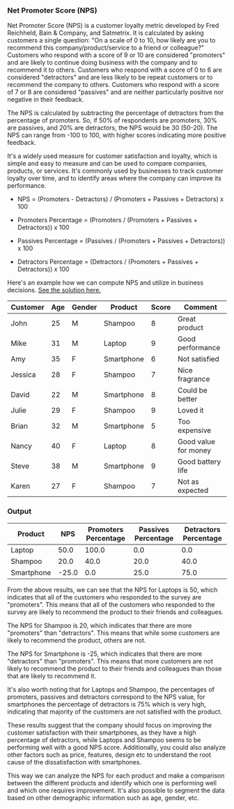 ### Net Promoter Score (NPS)

Net Promoter Score (NPS) is a customer loyalty metric developed by Fred Reichheld, Bain & Company, and Satmetrix. It is calculated by asking customers a single question: "On a scale of 0 to 10, how likely are you to recommend this company/product/service to a friend or colleague?" Customers who respond with a score of 9 or 10 are considered "promoters" and are likely to continue doing business with the company and to recommend it to others. Customers who respond with a score of 0 to 6 are considered "detractors" and are less likely to be repeat customers or to recommend the company to others. Customers who respond with a score of 7 or 8 are considered "passives" and are neither particularly positive nor negative in their feedback.

The NPS is calculated by subtracting the percentage of detractors from the percentage of promoters. So, if 50% of respondents are promoters, 30% are passives, and 20% are detractors, the NPS would be 30 (50-20). The NPS can range from -100 to 100, with higher scores indicating more positive feedback.

It's a widely used measure for customer satisfaction and loyalty, which is simple and easy to measure and can be used to compare companies, products, or services. It's commonly used by businesses to track customer loyalty over time, and to identify areas where the company can improve its performance.

- NPS = (Promoters - Detractors) / (Promoters + Passives + Detractors) x 100

- Promoters Percentage = (Promoters / (Promoters + Passives + Detractors)) x 100

- Passives Percentage = (Passives / (Promoters + Passives + Detractors)) x 100

- Detractors Percentage = (Detractors / (Promoters + Passives + Detractors)) x 100

Here's an example how we can compute NPS and utilize in business decisions. [See the solution here.](https://github.com/SumaiaParveen/Learn-DS-DA-DE-with-me/blob/main/%23Day10%20HEART%20Framework%20KPIs/Net%20Promoter%20Score%20(NPS)/NPS.py)

| Customer | Age | Gender | Product       | Score | Comment                |
|----------|-----|--------|---------------|-------|------------------------|
| John     | 25  | M      | Shampoo       | 8     | Great product          |
| Mike     | 31  | M      | Laptop        | 9     | Good performance       |
| Amy      | 35  | F      | Smartphone    | 6     | Not satisfied          |
| Jessica  | 28  | F      | Shampoo       | 7     | Nice fragrance         |
| David    | 22  | M      | Smartphone    | 8     | Could be better        |
| Julie    | 29  | F      | Shampoo       | 9     | Loved it               |
| Brian    | 32  | M      | Smartphone    | 5     | Too expensive          |
| Nancy    | 40  | F      | Laptop        | 8     | Good value for money   |
| Steve    | 38  | M      | Smartphone    | 9     | Good battery life      |
| Karen    | 27  | F      | Shampoo       | 7     | Not as expected        |

### Output

| Product       | NPS    | Promoters Percentage | Passives Percentage | Detractors Percentage |
|---------------|--------|----------------------|---------------------|-----------------------|
| Laptop        | 50.0   | 100.0                | 0.0                 | 0.0                   |
| Shampoo       | 20.0   | 40.0                 | 20.0                | 40.0                   |
| Smartphone    | -25.0  | 0.0                  | 25.0                | 75.0                   |

From the above results, we can see that the NPS for Laptops is 50, which indicates that all of the customers who responded to the survey are "promoters". This means that all of the customers who responded to the survey are likely to recommend the product to their friends and colleagues.

The NPS for Shampoo is 20, which indicates that there are more "promoters" than "detractors". This means that while some customers are likely to recommend the product, others are not.

The NPS for Smartphone is -25, which indicates that there are more "detractors" than "promoters". This means that more customers are not likely to recommend the product to their friends and colleagues than those that are likely to recommend it.

It's also worth noting that for Laptops and Shampoo, the percentages of promoters, passives and detractors correspond to the NPS value, for smartphones the percentage of detractors is 75% which is very high, indicating that majority of the customers are not satisfied with the product.

These results suggest that the company should focus on improving the customer satisfaction with their smartphones, as they have a high percentage of detractors, while Laptops and Shampoo seems to be performing well with a good NPS score. Additionally, you could also analyze other factors such as price, features, design etc to understand the root cause of the dissatisfaction with smartphones.

This way we can analyze the NPS for each product and make a comparison between the different products and identify which one is performing well and which one requires improvement. It's also possible to segment the data based on other demographic information such as age, gender, etc.
